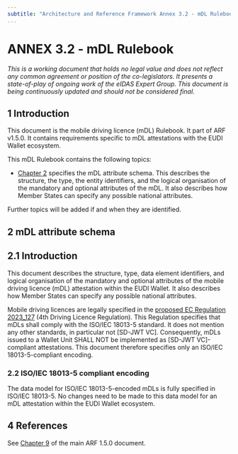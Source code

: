 ```yaml
---
subtitle: "Architecture and Reference Framework Annex 3.2 - mDL Rulebook"
...
```


# ANNEX 3.2 - mDL Rulebook


*This is a working document that holds no legal value and does not
reflect any common agreement or position of the co-legislators. It
presents a state-of-play of ongoing work of the eIDAS Expert Group. This
document is being continuously updated and should not be considered
final.*

## 1 Introduction

This document is the mobile driving licence (mDL) Rulebook. It part of ARF v1.5.0. It contains requirements specific to mDL attestations with the EUDI Wallet ecosystem.

This mDL Rulebook contains the following topics:

-   [Chapter 2](#2-mdl-attribute-schema) specifies the mDL attribute schema. This describes the
    structure, the type, the entity identifiers, and the logical
    organisation of the mandatory and optional attributes of the mDL. It
    also describes how Member States can specify any possible national
    attributes.

Further topics will be added if and when they are identified.

## 2 mDL attribute schema

## 2.1 Introduction

This document describes the structure, type, data element identifiers,
and logical organisation of the mandatory and optional attributes of the
mobile driving licence (mDL) attestation within the EUDI Wallet. It also
describes how Member States can specify any possible national
attributes.

Mobile driving licences are legally specified in the [proposed
EC Regulation 2023_127](https://eur-lex.europa.eu/legal-content/EN/TXT/?uri=celex%3A52023PC0127) (4th Driving Licence Regulation). This
Regulation specifies that mDLs shall comply with the ISO/IEC 18013-5
standard. It does not mention any other standards, in particular not
[SD-JWT VC]. Consequently, mDLs issued to a Wallet Unit SHALL
NOT be implemented as [SD-JWT VC]-compliant attestations. This document
therefore specifies only an ISO/IEC 18013-5-compliant encoding.

### 2.2 ISO/IEC 18013-5 compliant encoding

The data model for ISO/IEC 18013-5-encoded mDLs is fully specified in
ISO/IEC 18013-5. No changes need to be made to this data model for an
mDL attestation within the EUDI Wallet ecosystem.

## 4 References

See [Chapter 9](../../arf.md#9-references) of the main ARF 1.5.0 document.
